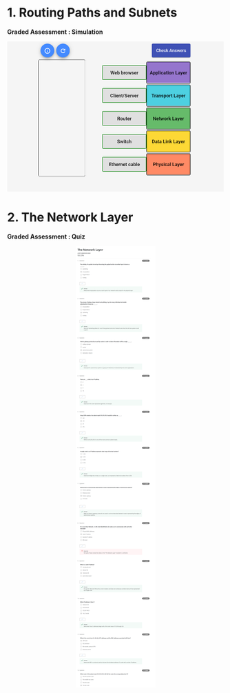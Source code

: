 # 1. Routing Paths and Subnets

**Graded Assessment : Simulation**

<p align="center">
  <img src="./Assets/layers-in-networking.png" alt="Routing Paths and Subnets" />
</p>

# 2. The Network Layer

**Graded Assessment : Quiz**

<p align="center">
  <img src="./Assets/The Network Layer.png" alt="The Network Layer" />
</p>